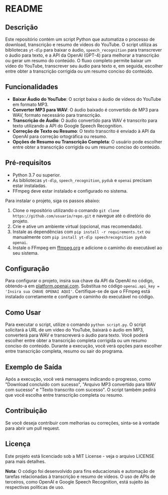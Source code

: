 # README

## Descrição

Este repositório contém um script Python que automatiza o processo de download, transcrição e resumo de vídeos do YouTube. O script utiliza as bibliotecas `yt-dlp` para baixar o áudio, `speech_recognition` para transcrever o áudio para texto, e a API da OpenAI (GPT-4) para melhorar a transcrição ou gerar um resumo do conteúdo. O fluxo completo permite baixar um vídeo do YouTube, transcrever seu áudio para texto e, em seguida, escolher entre obter a transcrição corrigida ou um resumo conciso do conteúdo.

## Funcionalidades

- **Baixar Áudio do YouTube**: O script baixa o áudio de vídeos do YouTube em formato MP3.
- **Converter MP3 para WAV**: O áudio baixado é convertido de MP3 para WAV, formato necessário para transcrição.
- **Transcrição de Áudio**: O áudio convertido para WAV é transcrito para texto utilizando a API do Google Speech Recognition.
- **Correção de Texto ou Resumo**: O texto transcrito é enviado à API da OpenAI para correção ortográfica ou resumo.
- **Opções de Resumo ou Transcrição Completa**: O usuário pode escolher entre obter a transcrição corrigida ou um resumo conciso do conteúdo.

## Pré-requisitos

- Python 3.7 ou superior.
- As bibliotecas `yt-dlp`, `speech_recognition`, `pydub` e `openai` precisam estar instaladas.
- FFmpeg deve estar instalado e configurado no sistema.

Para instalar o projeto, siga os passos abaixo: 

1. Clone o repositório utilizando o comando `git clone https://github.com/usuario/repo.git` e navegue até o diretório do projeto.
2. Crie e ative um ambiente virtual (opcional, mas recomendado).
3. Instale as dependências com `pip install -r requirements.txt` ou manualmente com `pip install yt-dlp speechrecognition pydub openai`.
4. Instale o FFmpeg em [ffmpeg.org](https://ffmpeg.org/download.html) e adicione o caminho do executável ao seu sistema.

## Configuração

Para configurar o projeto, insira sua chave da API da OpenAI no código, obtendo-a em [platform.openai.com](https://platform.openai.com/). Substitua no código `openai.api_key = 'Insira sua CHAVE OPENAI AQUI'`. Certifique-se de que o FFmpeg está instalado corretamente e configure o caminho do executável no código.

## Como Usar

Para executar o script, utilize o comando `python script.py`. O script solicitará a URL de um vídeo do YouTube, baixará o áudio em MP3, converterá para WAV e transcreverá o áudio para texto. Você poderá escolher entre obter a transcrição completa corrigida ou um resumo conciso do conteúdo. Durante a execução, você verá opções para escolher entre transcrição completa, resumo ou sair do programa.

## Exemplo de Saída

Após a execução, você verá mensagens indicando o progresso, como "Download concluído com sucesso", "Arquivo MP3 convertido para WAV com sucesso" e "Texto transcrito com sucesso". O script também pedirá que você escolha entre transcrição completa ou resumo.

## Contribuição

Se você deseja contribuir com melhorias ou correções, sinta-se à vontade para abrir um pull request.

## Licença

Este projeto está licenciado sob a MIT License - veja o arquivo LICENSE para mais detalhes.

**Nota**: O código foi desenvolvido para fins educacionais e automação de tarefas relacionadas à transcrição e resumo de vídeos. O uso de APIs de terceiros, como OpenAI e Google Speech Recognition, está sujeito às respectivas políticas de uso.
